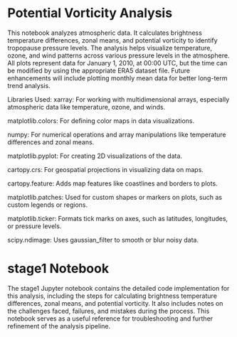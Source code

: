 # Potential Vorticity Analysis

This notebook analyzes atmospheric data. It calculates brightness temperature differences, zonal means, and potential vorticity to identify tropopause pressure levels. The analysis helps visualize temperature, ozone, and wind patterns across various pressure levels in the atmosphere. All plots represent data for January 1, 2010, at 00:00 UTC, but the time can be modified by using the appropriate ERA5 dataset file. Future enhancements will include plotting monthly mean data for better long-term trend analysis.

Libraries Used:
xarray: For working with multidimensional arrays, especially atmospheric data like temperature, ozone, and winds.

matplotlib.colors: For defining color maps in data visualizations.

numpy: For numerical operations and array manipulations like temperature differences and zonal means.

matplotlib.pyplot: For creating 2D visualizations of the data.

cartopy.crs: For geospatial projections in visualizing data on maps.

cartopy.feature: Adds map features like coastlines and borders to plots.

matplotlib.patches: Used for custom shapes or markers on plots, such as custom legends or regions.

matplotlib.ticker: Formats tick marks on axes, such as latitudes, longitudes, or pressure levels.

scipy.ndimage: Uses gaussian_filter to smooth or blur noisy data.

# stage1 Notebook
The stage1 Jupyter notebook contains the detailed code implementation for this analysis, including the steps for calculating brightness temperature differences, zonal means, and potential vorticity. It also includes notes on the challenges faced, failures, and mistakes during the process. This notebook serves as a useful reference for troubleshooting and further refinement of the analysis pipeline.
